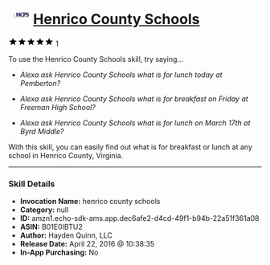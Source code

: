 # &nbsp;<img src="skill_icon" alt="Henrico County Schools icon" width="36"> [Henrico County Schools](http://alexa.amazon.com/#skills/amzn1.echo-sdk-ams.app.dec6afe2-d4cd-49f1-b94b-22a51f361a08)
![5 stars](../../images/ic_star_black_18dp_1x.png)![5 stars](../../images/ic_star_black_18dp_1x.png)![5 stars](../../images/ic_star_black_18dp_1x.png)![5 stars](../../images/ic_star_black_18dp_1x.png)![5 stars](../../images/ic_star_black_18dp_1x.png) 1

To use the Henrico County Schools skill, try saying...

* *Alexa ask Henrico County Schools what is for lunch today at Pemberton?*

* *Alexa ask Henrico County Schools what is for breakfast on Friday at Freeman High School?*

* *Alexa ask Henrico County Schools what is for lunch on March 17th at Byrd Middle?*

With this skill, you can easily find out what is for breakfast or lunch at any school in Henrico County, Virginia.

***

### Skill Details

* **Invocation Name:** henrico county schools
* **Category:** null
* **ID:** amzn1.echo-sdk-ams.app.dec6afe2-d4cd-49f1-b94b-22a51f361a08
* **ASIN:** B01E0IBTU2
* **Author:** Hayden Quinn, LLC
* **Release Date:** April 22, 2016 @ 10:38:35
* **In-App Purchasing:** No
